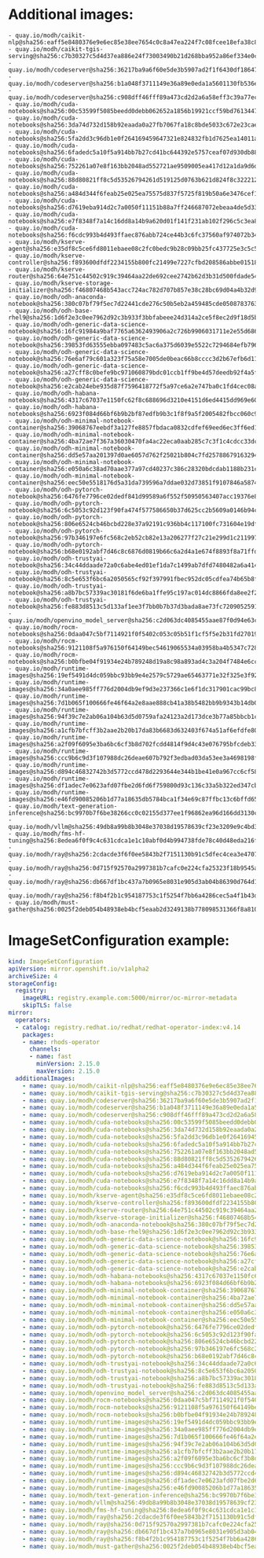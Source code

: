 # Additional images:
    - quay.io/modh/caikit-nlp@sha256:eaff5e8480376e9e6ec85e38ee7654c0c8a47ea224f7c08fcee18efa38c8272d
    - quay.io/modh/caikit-tgis-serving@sha256:c7b30327c5d4d37ea886e24f73003490b21d268bba952a86ef334e0c7b5f4cc9
    - quay.io/modh/codeserver@sha256:36217ba9a6f60e5de3b5907ad2f1f6430df1864798872d7a5e1cf88aa080f01e
    - quay.io/modh/codeserver@sha256:b1a048f3711149e36a89e0eda1a5601130fb536ecc0aabae42ab6e4d26977354
    - quay.io/modh/codeserver@sha256:c908dff46fff89a473cd2d2a6a58eff3c39a77ece4bafc4cb6daa2d7ce115af9
    - quay.io/modh/cuda-notebooks@sha256:00c53599f5085beedd0debb062652a1856b19921ccf59bd76134471d24c3fa7d
    - quay.io/modh/cuda-notebooks@sha256:3da74d732d158b92eaada0a27fb7067fa18c8bde5033c672e23caed0f21d6481
    - quay.io/modh/cuda-notebooks@sha256:5fa2dd3c96db1e0f264169459647321e824832fb1d7625ea14011abd0846a725
    - quay.io/modh/cuda-notebooks@sha256:6fadedc5a10f5a914bb7b27cd41bc644392e5757ceaf07d930db884112054265
    - quay.io/modh/cuda-notebooks@sha256:752261a07e8f163bb2048ad552721ae9509005ea417d12a1da9d6dd5d28172e0
    - quay.io/modh/cuda-notebooks@sha256:88d80821ff8c5d53526794261d519125d0763b621d824f8c3222127dab7b6cc8
    - quay.io/modh/cuda-notebooks@sha256:a484d344f6feab25e025ea75575d837f5725f819b50a6e3476cef1f9925c07a5
    - quay.io/modh/cuda-notebooks@sha256:d7619eba914d2c7a0050f11151b88a7ff246687072ebeaa4de5d332104eec4d5
    - quay.io/modh/cuda-notebooks@sha256:e7f8348f7a14c16dd8a14b9a620d01f141f231ab102f296c5c3ea8274ad78064
    - quay.io/modh/cuda-notebooks@sha256:f6cdc993b4d493ffaec876abb724ce44b3c6fc37560af974072b346e45ac1a3b
    - quay.io/modh/kserve-agent@sha256:e35df8c5ce6fd8011ebaee08c2fc0bedc9b28c09bb25fc437725e3c5c5a97a2b
    - quay.io/modh/kserve-controller@sha256:f893600dfdf2234155b800fc21499e7227cfbd208586abbe0151816dc04fa711
    - quay.io/modh/kserve-router@sha256:64e751c44502c919c39464aa22de692cee2742b62d3b31d500fdade541cd4ab6
    - quay.io/modh/kserve-storage-initializer@sha256:f46807468b543acc724ac782d707b857e38c28bc69d04a4b32d9fcea9d33d9ad
    - quay.io/modh/odh-anaconda-notebook@sha256:380c07bf79f5ec7d22441cde276c50b5eb2a459485cde05087837639a566ae3d
    - quay.io/modh/odh-base-rhel9@sha256:1d6f2e3c0ee7962d92c3b933f3bbfabeee24d314a2ce5f8ec2d9f18d5b6723d4
    - quay.io/modh/odh-generic-data-science-notebook@sha256:16fc91984a9baf7765a6362493906a2c726b9906031711e2e55d686d296e6b3a
    - quay.io/modh/odh-generic-data-science-notebook@sha256:39853fd63555ebba097483c5ac6a375d6039e5522c7294684efb7966ba4bc693
    - quay.io/modh/odh-generic-data-science-notebook@sha256:76e6af79c601a323f75a58e7005de0beac66b8cccc3d2b67efb6d11d85f0cfa1
    - quay.io/modh/odh-generic-data-science-notebook@sha256:a27cff8c0befe9bc971060879bdc01ccb1ff9be4d57deedb92f4a5f9a173e320
    - quay.io/modh/odh-generic-data-science-notebook@sha256:e2cab24ebe935d87f7596418772f5a97ce6a2e747ba0c1fd4cec08a728e99403
    - quay.io/modh/odh-habana-notebooks@sha256:4317c67037e1150fc62f8c688696d3210e4151d6ed4415dd969e60850e871c64
    - quay.io/modh/odh-habana-notebooks@sha256:6923f084d66bf6b9b2bf87edfb9b3c1f8f9a5f2005482fbcc060c9872db8d28a
    - quay.io/modh/odh-minimal-notebook-container@sha256:39068767eebdf3a127fe8857fbdaca0832cdfef69eed6ec3ff6ed1858029420f
    - quay.io/modh/odh-minimal-notebook-container@sha256:4ba72ae7f367a36030470fa4ac22eca0aab285c7c3f1c4cdcc33dc07aa522143
    - quay.io/modh/odh-minimal-notebook-container@sha256:dd5e57aa201397d0ae6057d762f25021b804c7fd25788679163294ef9accca1c
    - quay.io/modh/odh-minimal-notebook-container@sha256:e050a6c38ad70aae377a97cd40237c386c28320bdcdab1188b231c3cb756090d
    - quay.io/modh/odh-minimal-notebook-container@sha256:eec50e5518176d5a31da739596a7ddae032d73851f9107846a587442ebd10a82
    - quay.io/modh/odh-pytorch-notebook@sha256:6476fe7796ce02dedf841d99589a6f552f50950563407acc19376e817a92473b
    - quay.io/modh/odh-pytorch-notebook@sha256:6c5053c92d123f90fa474f577586650b37d625cc2b5609a0146b94c33a395914
    - quay.io/modh/odh-pytorch-notebook@sha256:806e6524cb46bcbd228e37a92191c936bb4c117100fc731604e19df80286b19d
    - quay.io/modh/odh-pytorch-notebook@sha256:97b346197e6fc568c2eb52cb82e13a206277f27c21e299d1c211997f140f638b
    - quay.io/modh/odh-pytorch-notebook@sha256:b68e0192abf7d46c8c6876d0819b66c6a2d4a1e674f8893f8a71ffdcba96866c
    - quay.io/modh/odh-trustyai-notebook@sha256:34c44ddaade72a0c6abe4ed01ef1da7c1499ab7dfd7480482a6a4145e34f4f99
    - quay.io/modh/odh-trustyai-notebook@sha256:8c5e653f6bc6a2050565cf92f397991fbec952dc05cdfea74b65b8fd3047c9d4
    - quay.io/modh/odh-trustyai-notebook@sha256:a8b7bc57339ac30181f6de6ba1ffe95c197ac014dc8866fda8ee2f2d6ac0628f
    - quay.io/modh/odh-trustyai-notebook@sha256:fe883d8513c5d133af1ee3f7bb0b7b37d3bada8ae73fc7209052591d4be681c0
    - quay.io/modh/openvino_model_server@sha256:c2d063dc4085455aae87f0d94e63cb7d88ba772662e888cb28f46226a8ac4542
    - quay.io/modh/rocm-notebooks@sha256:0daa047c5bf7114921f0f5402c053c05b51f1cf5f5e2b31fd270196a968245dd
    - quay.io/modh/rocm-notebooks@sha256:9121108f5a976150f64149bec54619065534a03958ba4b5347c7286dedaccdf4
    - quay.io/modh/rocm-notebooks@sha256:b0bfbe04f91934e24b789248d19a8c98a893ad4c3a204f7484e6cc349ddf2fcc
    - quay.io/modh/runtime-images@sha256:19ef5491d4dc059bbc93bb9e4e2579c5729ae65463771e32f325e3f925ac8363
    - quay.io/modh/runtime-images@sha256:34a0aee985ff776d2004db9ef9d3e237366c1e6f1dc317901cac99bc81964809
    - quay.io/modh/runtime-images@sha256:7d1b065f100666fe46f64a2e8aae888cb41a38b5482bb9b9343b14db05c2a14a
    - quay.io/modh/runtime-images@sha256:94f39c7e2ab06a104b63d5d0759afa24123a2d173dce3b77a85bbcb1c3c76c58
    - quay.io/modh/runtime-images@sha256:a1cfb7bfcff3b2aae2b20b17da83b6683d632403f674a51af6efdfe809a6fc10
    - quay.io/modh/runtime-images@sha256:a2f09f6095e3ba6bc6cf3b8d702fcdd4814f9d4c43e076795bfcdeb334ef9978
    - quay.io/modh/runtime-images@sha256:ccc9b6c9d3f107988dc26deae607b792f3edbad03da53ee3a4698198f3aaab96
    - quay.io/modh/runtime-images@sha256:d894c46832742b3d5772ccd478d2293644e344b1be41e0a967cc6cf58212182d
    - quay.io/modh/runtime-images@sha256:df1adec7e0623afd07fbe2d6fd6f759800d93c136c33a5b322ed347cbbbd70aa
    - quay.io/modh/runtime-images@sha256:e46fd90085206b1d77a18635db5784bca1f34e69c87ffbc13c6bffd65fd3c9d5
    - quay.io/modh/text-generation-inference@sha256:bc9970b7f6be38266cc0c02155d377ee1f96862ea96d166dd3130c5d83c9a723
    - quay.io/modh/vllm@sha256:49db8a99b8b3048e37038d19578639cf23e3209e9c4bd35453435c4fc0ad7b5c
    - quay.io/modh/fms-hf-tuning@sha256:8edea6f0f9c4c631cdca1e1c10abf0d4b994738fde78c40d48eda216fdd382f5
    - quay.io/modh/ray@sha256:2cdacde3f6f0ee5843b2f7151130b91c5dfec4cea3e470720722c2fdb0779495
    - quay.io/modh/ray@sha256:0d715f92570a2997381b7cafc0e224cfa25323f18b9545acfd23bc2b71576d06
    - quay.io/modh/ray@sha256:db667df1bc437a7b0965e8031e905d3ab04b86390d764d120e05ea5a5c18d1b4
    - quay.io/modh/ray@sha256:f8b4f2b1c954187753c1f5254f7bb6a4286cec5a4f1b43def7ef4e009f2d28cb
    - quay.io/modh/must-gather@sha256:0025f2deb054b48938eb4bcf5eaab2d3249138b778098531366f8a810d1c7e90




# ImageSetConfiguration example:
```yaml
kind: ImageSetConfiguration
apiVersion: mirror.openshift.io/v1alpha2
archiveSize: 4
storageConfig:
  registry: 
    imageURL: registry.example.com:5000/mirror/oc-mirror-metadata
    skipTLS: false                       
mirror:
  operators:
  - catalog: registry.redhat.io/redhat/redhat-operator-index:v4.14
    packages:
    - name: rhods-operator
      channels:
      - name: fast
        minVersion: 2.15.0
        maxVersion: 2.15.0
  additionalImages:   
    - name: quay.io/modh/caikit-nlp@sha256:eaff5e8480376e9e6ec85e38ee7654c0c8a47ea224f7c08fcee18efa38c8272d
    - name: quay.io/modh/caikit-tgis-serving@sha256:c7b30327c5d4d37ea886e24f73003490b21d268bba952a86ef334e0c7b5f4cc9
    - name: quay.io/modh/codeserver@sha256:36217ba9a6f60e5de3b5907ad2f1f6430df1864798872d7a5e1cf88aa080f01e
    - name: quay.io/modh/codeserver@sha256:b1a048f3711149e36a89e0eda1a5601130fb536ecc0aabae42ab6e4d26977354
    - name: quay.io/modh/codeserver@sha256:c908dff46fff89a473cd2d2a6a58eff3c39a77ece4bafc4cb6daa2d7ce115af9
    - name: quay.io/modh/cuda-notebooks@sha256:00c53599f5085beedd0debb062652a1856b19921ccf59bd76134471d24c3fa7d
    - name: quay.io/modh/cuda-notebooks@sha256:3da74d732d158b92eaada0a27fb7067fa18c8bde5033c672e23caed0f21d6481
    - name: quay.io/modh/cuda-notebooks@sha256:5fa2dd3c96db1e0f264169459647321e824832fb1d7625ea14011abd0846a725
    - name: quay.io/modh/cuda-notebooks@sha256:6fadedc5a10f5a914bb7b27cd41bc644392e5757ceaf07d930db884112054265
    - name: quay.io/modh/cuda-notebooks@sha256:752261a07e8f163bb2048ad552721ae9509005ea417d12a1da9d6dd5d28172e0
    - name: quay.io/modh/cuda-notebooks@sha256:88d80821ff8c5d53526794261d519125d0763b621d824f8c3222127dab7b6cc8
    - name: quay.io/modh/cuda-notebooks@sha256:a484d344f6feab25e025ea75575d837f5725f819b50a6e3476cef1f9925c07a5
    - name: quay.io/modh/cuda-notebooks@sha256:d7619eba914d2c7a0050f11151b88a7ff246687072ebeaa4de5d332104eec4d5
    - name: quay.io/modh/cuda-notebooks@sha256:e7f8348f7a14c16dd8a14b9a620d01f141f231ab102f296c5c3ea8274ad78064
    - name: quay.io/modh/cuda-notebooks@sha256:f6cdc993b4d493ffaec876abb724ce44b3c6fc37560af974072b346e45ac1a3b
    - name: quay.io/modh/kserve-agent@sha256:e35df8c5ce6fd8011ebaee08c2fc0bedc9b28c09bb25fc437725e3c5c5a97a2b
    - name: quay.io/modh/kserve-controller@sha256:f893600dfdf2234155b800fc21499e7227cfbd208586abbe0151816dc04fa711
    - name: quay.io/modh/kserve-router@sha256:64e751c44502c919c39464aa22de692cee2742b62d3b31d500fdade541cd4ab6
    - name: quay.io/modh/kserve-storage-initializer@sha256:f46807468b543acc724ac782d707b857e38c28bc69d04a4b32d9fcea9d33d9ad
    - name: quay.io/modh/odh-anaconda-notebook@sha256:380c07bf79f5ec7d22441cde276c50b5eb2a459485cde05087837639a566ae3d
    - name: quay.io/modh/odh-base-rhel9@sha256:1d6f2e3c0ee7962d92c3b933f3bbfabeee24d314a2ce5f8ec2d9f18d5b6723d4
    - name: quay.io/modh/odh-generic-data-science-notebook@sha256:16fc91984a9baf7765a6362493906a2c726b9906031711e2e55d686d296e6b3a
    - name: quay.io/modh/odh-generic-data-science-notebook@sha256:39853fd63555ebba097483c5ac6a375d6039e5522c7294684efb7966ba4bc693
    - name: quay.io/modh/odh-generic-data-science-notebook@sha256:76e6af79c601a323f75a58e7005de0beac66b8cccc3d2b67efb6d11d85f0cfa1
    - name: quay.io/modh/odh-generic-data-science-notebook@sha256:a27cff8c0befe9bc971060879bdc01ccb1ff9be4d57deedb92f4a5f9a173e320
    - name: quay.io/modh/odh-generic-data-science-notebook@sha256:e2cab24ebe935d87f7596418772f5a97ce6a2e747ba0c1fd4cec08a728e99403
    - name: quay.io/modh/odh-habana-notebooks@sha256:4317c67037e1150fc62f8c688696d3210e4151d6ed4415dd969e60850e871c64
    - name: quay.io/modh/odh-habana-notebooks@sha256:6923f084d66bf6b9b2bf87edfb9b3c1f8f9a5f2005482fbcc060c9872db8d28a
    - name: quay.io/modh/odh-minimal-notebook-container@sha256:39068767eebdf3a127fe8857fbdaca0832cdfef69eed6ec3ff6ed1858029420f
    - name: quay.io/modh/odh-minimal-notebook-container@sha256:4ba72ae7f367a36030470fa4ac22eca0aab285c7c3f1c4cdcc33dc07aa522143
    - name: quay.io/modh/odh-minimal-notebook-container@sha256:dd5e57aa201397d0ae6057d762f25021b804c7fd25788679163294ef9accca1c
    - name: quay.io/modh/odh-minimal-notebook-container@sha256:e050a6c38ad70aae377a97cd40237c386c28320bdcdab1188b231c3cb756090d
    - name: quay.io/modh/odh-minimal-notebook-container@sha256:eec50e5518176d5a31da739596a7ddae032d73851f9107846a587442ebd10a82
    - name: quay.io/modh/odh-pytorch-notebook@sha256:6476fe7796ce02dedf841d99589a6f552f50950563407acc19376e817a92473b
    - name: quay.io/modh/odh-pytorch-notebook@sha256:6c5053c92d123f90fa474f577586650b37d625cc2b5609a0146b94c33a395914
    - name: quay.io/modh/odh-pytorch-notebook@sha256:806e6524cb46bcbd228e37a92191c936bb4c117100fc731604e19df80286b19d
    - name: quay.io/modh/odh-pytorch-notebook@sha256:97b346197e6fc568c2eb52cb82e13a206277f27c21e299d1c211997f140f638b
    - name: quay.io/modh/odh-pytorch-notebook@sha256:b68e0192abf7d46c8c6876d0819b66c6a2d4a1e674f8893f8a71ffdcba96866c
    - name: quay.io/modh/odh-trustyai-notebook@sha256:34c44ddaade72a0c6abe4ed01ef1da7c1499ab7dfd7480482a6a4145e34f4f99
    - name: quay.io/modh/odh-trustyai-notebook@sha256:8c5e653f6bc6a2050565cf92f397991fbec952dc05cdfea74b65b8fd3047c9d4
    - name: quay.io/modh/odh-trustyai-notebook@sha256:a8b7bc57339ac30181f6de6ba1ffe95c197ac014dc8866fda8ee2f2d6ac0628f
    - name: quay.io/modh/odh-trustyai-notebook@sha256:fe883d8513c5d133af1ee3f7bb0b7b37d3bada8ae73fc7209052591d4be681c0
    - name: quay.io/modh/openvino_model_server@sha256:c2d063dc4085455aae87f0d94e63cb7d88ba772662e888cb28f46226a8ac4542
    - name: quay.io/modh/rocm-notebooks@sha256:0daa047c5bf7114921f0f5402c053c05b51f1cf5f5e2b31fd270196a968245dd
    - name: quay.io/modh/rocm-notebooks@sha256:9121108f5a976150f64149bec54619065534a03958ba4b5347c7286dedaccdf4
    - name: quay.io/modh/rocm-notebooks@sha256:b0bfbe04f91934e24b789248d19a8c98a893ad4c3a204f7484e6cc349ddf2fcc
    - name: quay.io/modh/runtime-images@sha256:19ef5491d4dc059bbc93bb9e4e2579c5729ae65463771e32f325e3f925ac8363
    - name: quay.io/modh/runtime-images@sha256:34a0aee985ff776d2004db9ef9d3e237366c1e6f1dc317901cac99bc81964809
    - name: quay.io/modh/runtime-images@sha256:7d1b065f100666fe46f64a2e8aae888cb41a38b5482bb9b9343b14db05c2a14a
    - name: quay.io/modh/runtime-images@sha256:94f39c7e2ab06a104b63d5d0759afa24123a2d173dce3b77a85bbcb1c3c76c58
    - name: quay.io/modh/runtime-images@sha256:a1cfb7bfcff3b2aae2b20b17da83b6683d632403f674a51af6efdfe809a6fc10
    - name: quay.io/modh/runtime-images@sha256:a2f09f6095e3ba6bc6cf3b8d702fcdd4814f9d4c43e076795bfcdeb334ef9978
    - name: quay.io/modh/runtime-images@sha256:ccc9b6c9d3f107988dc26deae607b792f3edbad03da53ee3a4698198f3aaab96
    - name: quay.io/modh/runtime-images@sha256:d894c46832742b3d5772ccd478d2293644e344b1be41e0a967cc6cf58212182d
    - name: quay.io/modh/runtime-images@sha256:df1adec7e0623afd07fbe2d6fd6f759800d93c136c33a5b322ed347cbbbd70aa
    - name: quay.io/modh/runtime-images@sha256:e46fd90085206b1d77a18635db5784bca1f34e69c87ffbc13c6bffd65fd3c9d5
    - name: quay.io/modh/text-generation-inference@sha256:bc9970b7f6be38266cc0c02155d377ee1f96862ea96d166dd3130c5d83c9a723
    - name: quay.io/modh/vllm@sha256:49db8a99b8b3048e37038d19578639cf23e3209e9c4bd35453435c4fc0ad7b5c
    - name: quay.io/modh/fms-hf-tuning@sha256:8edea6f0f9c4c631cdca1e1c10abf0d4b994738fde78c40d48eda216fdd382f5
    - name: quay.io/modh/ray@sha256:2cdacde3f6f0ee5843b2f7151130b91c5dfec4cea3e470720722c2fdb0779495
    - name: quay.io/modh/ray@sha256:0d715f92570a2997381b7cafc0e224cfa25323f18b9545acfd23bc2b71576d06
    - name: quay.io/modh/ray@sha256:db667df1bc437a7b0965e8031e905d3ab04b86390d764d120e05ea5a5c18d1b4
    - name: quay.io/modh/ray@sha256:f8b4f2b1c954187753c1f5254f7bb6a4286cec5a4f1b43def7ef4e009f2d28cb
    - name: quay.io/modh/must-gather@sha256:0025f2deb054b48938eb4bcf5eaab2d3249138b778098531366f8a810d1c7e90



```
